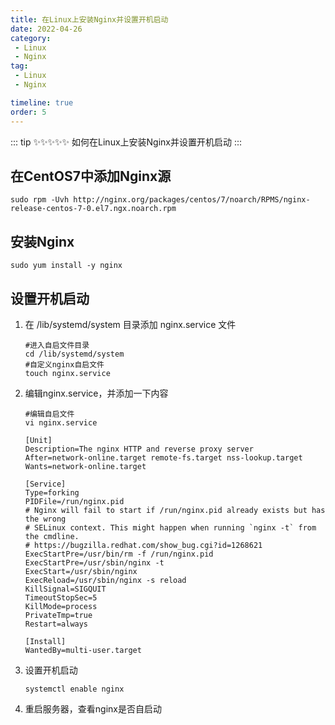 ```yaml
---
title: 在Linux上安装Nginx并设置开机启动
date: 2022-04-26
category:
 - Linux
 - Nginx
tag: 
 - Linux
 - Nginx

timeline: true
order: 5
---
```


::: tip ✨✨✨✨✨
如何在Linux上安装Nginx并设置开机启动
:::

<!-- more -->

## 在CentOS7中添加Nginx源

```shell
sudo rpm -Uvh http://nginx.org/packages/centos/7/noarch/RPMS/nginx-release-centos-7-0.el7.ngx.noarch.rpm
```

## 安装Nginx

```shell
sudo yum install -y nginx
```

## 设置开机启动

1. 在 /lib/systemd/system 目录添加 nginx.service 文件

   ```shell
   #进入自启文件目录
   cd /lib/systemd/system 
   #自定义nginx自启文件
   touch nginx.service
   ```
2. 编辑nginx.service，并添加一下内容

   ```shell
   #编辑自启文件
   vi nginx.service
   ```
   ```shell
   [Unit]
   Description=The nginx HTTP and reverse proxy server
   After=network-online.target remote-fs.target nss-lookup.target
   Wants=network-online.target

   [Service]
   Type=forking
   PIDFile=/run/nginx.pid
   # Nginx will fail to start if /run/nginx.pid already exists but has the wrong
   # SELinux context. This might happen when running `nginx -t` from the cmdline.
   # https://bugzilla.redhat.com/show_bug.cgi?id=1268621
   ExecStartPre=/usr/bin/rm -f /run/nginx.pid
   ExecStartPre=/usr/sbin/nginx -t
   ExecStart=/usr/sbin/nginx
   ExecReload=/usr/sbin/nginx -s reload
   KillSignal=SIGQUIT
   TimeoutStopSec=5
   KillMode=process
   PrivateTmp=true
   Restart=always

   [Install]
   WantedBy=multi-user.target
   ```
3. 设置开机启动

   ```shell
   systemctl enable nginx
   ```
4. 重启服务器，查看nginx是否自启动
